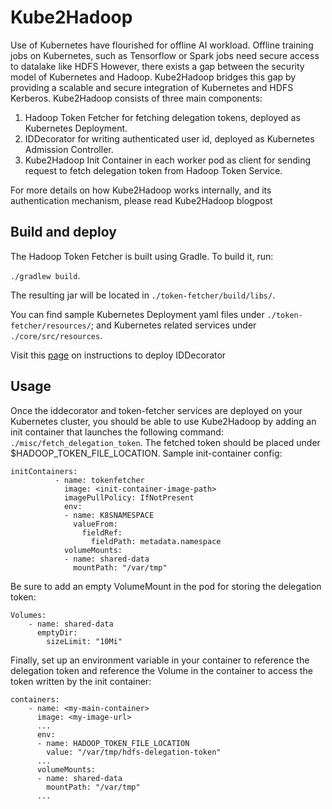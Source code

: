 # Kube2Hadoop

Use of Kubernetes have flourished for offline AI workload. Offline training jobs on Kubernetes, such as Tensorflow or Spark jobs need secure access to datalake like HDFS However, there exists a gap between the security model of Kubernetes and Hadoop. Kube2Hadoop bridges this gap by providing a scalable and secure integration of Kubernetes and HDFS Kerberos. Kube2Hadoop consists of three main components: 
1. Hadoop Token Fetcher for fetching delegation tokens, deployed as Kubernetes Deployment.
2. IDDecorator for writing authenticated user id, deployed as Kubernetes Admission Controller.
3. Kube2Hadoop Init Container in each worker pod as client for sending request to fetch delegation token from Hadoop Token Service.

For more details on how Kube2Hadoop works internally, and its authentication mechanism, please read Kube2Hadoop blogpost 

## Build and deploy
The Hadoop Token Fetcher is built using Gradle. To build it, run:

`./gradlew build`.

The resulting jar will be located in `./token-fetcher/build/libs/`.

You can find sample Kubernetes Deployment yaml files under `./token-fetcher/resources/`; and Kubernetes related services
under `./core/src/resources`.

Visit this [page](https://github.com/linkedin/kube2hadoop/tree/master/iddecorator) on instructions to deploy IDDecorator 

## Usage
Once the iddecorator and token-fetcher services are deployed on your Kubernetes cluster, you
should be able to use Kube2Hadoop by adding an init container that launches the following command:
`./misc/fetch_delegation_token`. The fetched token should be placed under $HADOOP_TOKEN_FILE_LOCATION. 
Sample init-container config:
```
initContainers:
          - name: tokenfetcher
            image: <init-container-image-path>
            imagePullPolicy: IfNotPresent
            env:
            - name: K8SNAMESPACE
              valueFrom:
                fieldRef:
                  fieldPath: metadata.namespace
            volumeMounts:
            - name: shared-data
              mountPath: "/var/tmp"
```
Be sure to add an empty VolumeMount in the pod for storing the delegation token:
```
Volumes:
    - name: shared-data
      emptyDir:
        sizeLimit: "10Mi"
```
Finally, set up an environment variable in your container to reference the delegation token and reference the Volume in the container to access the token written by the init container:
```
containers:
    - name: <my-main-container>
      image: <my-image-url>
      ...
      env:
      - name: HADOOP_TOKEN_FILE_LOCATION
        value: "/var/tmp/hdfs-delegation-token"
      ...
      volumeMounts:
      - name: shared-data
        mountPath: "/var/tmp"
      ...
```
